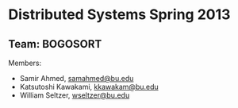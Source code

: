 # Distributed Systems Spring 2013

## Team: BOGOSORT

Members: 

- Samir Ahmed, samahmed@bu.edu
- Katsutoshi Kawakami, kkawakam@bu.edu
- William Seltzer, wseltzer@bu.edu
